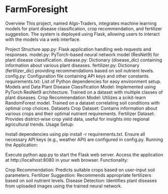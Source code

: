 # FarmForesight

Overview
This project, named Algo-Traders, integrates machine learning models for plant disease classification, crop recommendation, and fertilizer suggestion. The system is deployed using Flask, allowing users to interact with the models via a web interface.

Project Structure
app.py: Flask application handling web requests and responses.
model.py: PyTorch-based neural network model (ResNet9) for plant disease classification.
disease.py: Dictionary (disease_dic) containing information about various plant diseases.
fertilizer.py: Dictionary (fertilizer_dic) providing recommendations based on soil nutrient levels.
config.py: Configuration file containing API keys and other constants.
requirements.txt: List of Python dependencies for easy environment setup.
Models and Data
Plant Disease Classification Model:
Implemented using PyTorch ResNet9 architecture.
Trained on a dataset with multiple classes of plant diseases.
Crop Recommendation Model:
Utilizes a scikit-learn RandomForest model.
Trained on a dataset correlating soil conditions with optimal crop choices.
Datasets
Crop Dataset:
Contains information about various crops and their optimal nutrient requirements.
Fertilizer Dataset:
Provides district-wise crop yield data, useful for insights into regional agricultural trends.
Usage
Setup:

Install dependencies using pip install -r requirements.txt.
Ensure all necessary API keys (e.g., weather API) are configured in config.py.
Running the Application:

Execute python app.py to start the Flask web server.
Access the application at http://localhost:8080 in your web browser.
Functionality:

Crop Recommendation: Predicts suitable crops based on user-input soil parameters.
Fertilizer Suggestion: Recommends appropriate fertilizers based on soil nutrient levels.
Disease Detection: Identifies plant diseases from uploaded images using the trained neural network.
